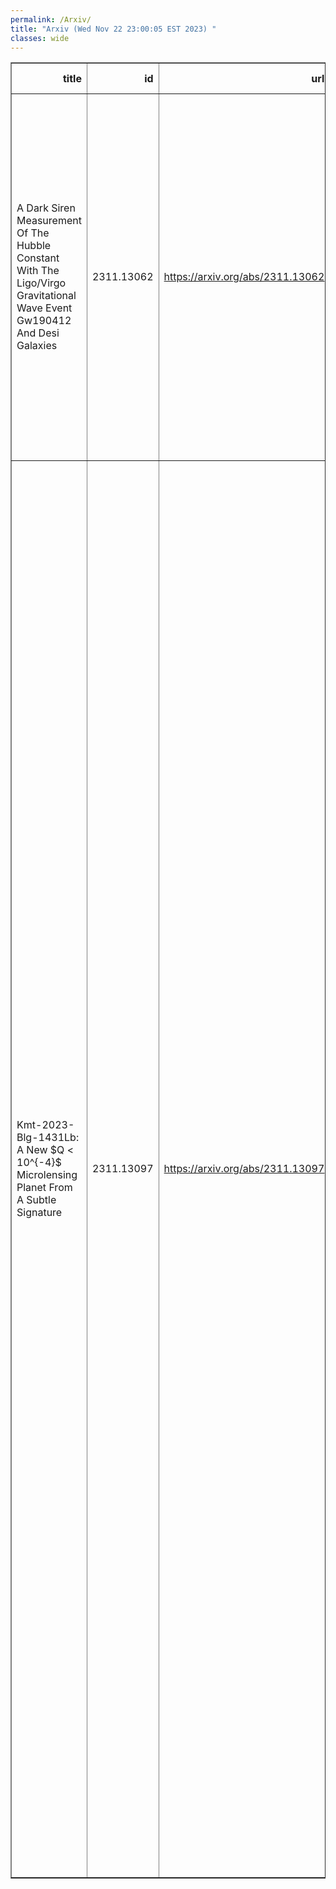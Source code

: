 ```yaml
---
permalink: /Arxiv/
title: "Arxiv (Wed Nov 22 23:00:05 EST 2023) "
classes: wide
---
```

<table border="1" class="dataframe">
  <thead>
    <tr style="text-align: right;">
      <th>title</th>
      <th>id</th>
      <th>url</th>
      <th>authors</th>
      <th>Local Authors</th>
    </tr>
  </thead>
  <tbody>
    <tr>
      <td>A Dark Siren Measurement Of The Hubble Constant With The Ligo/Virgo   Gravitational Wave Event Gw190412 And Desi Galaxies</td>
      <td>2311.13062</td>
      <td><a href="https://arxiv.org/abs/2311.13062" target="_blank">https://arxiv.org/abs/2311.13062</a></td>
      <td>W. Ballard, A. Palmese, I. Magaña Hernandez, S. Benzvi, J. Moon, A. J. Ross, G. Rossi, J. Aguilar, S. Ahlen, R. Blum, D. Brooks, T. Claybaugh, A. De La Macorra, A. Dey, P. Doel, J. E. Forero-Romero, S. Gontcho A Gontcho, K. Honscheid, A. Kremin, M. Manera, A. Meisner, R. Miquel, J. Moustakas, F. Prada, E. Sanchez, G. Tarlé, Z. Zhou</td>
      <td>Ashley Ross, Klaus Honscheid</td>
    </tr>
    <tr>
      <td>Kmt-2023-Blg-1431Lb: A New $Q &lt; 10^{-4}$ Microlensing Planet From A   Subtle Signature</td>
      <td>2311.13097</td>
      <td><a href="https://arxiv.org/abs/2311.13097" target="_blank">https://arxiv.org/abs/2311.13097</a></td>
      <td>Aislyn Bell, Jiyuan Zhang, Youn Kil Jung, Jennifer C. Yee, Hongjing Yang, Takahiro Sumi, Andrzej Udalski, Michael D. Albrow, Sun-Ju Chung, Andrew Gould, Cheongho Han, Kyu-Ha Hwang, Yoon-Hyun Ryu, In-Gu Shin, Yossi Shvartzvald, Weicheng Zang, Sang-Mok Cha, Dong-Jin Kim, Seung-Lee Kim, Chung-Uk Lee, Dong-Joo Lee, Yongseok Lee, Byeong-Gon Park, Richard W. Pogge, Yunyi Tang, Jennie Mccormick, Subo Dong, Zhuokai Liu, Shude Mao, Dan Maoz, Wei Zhu, Fumio Abe, Richard Barry, David P. Bennett, Aparna Bhattacharya, Ian A. Bond, Hirosane Fujii, Akihiko Fukui, Ryusei Hamada, Yuki Hirao, Stela Ishitani Silva, Yoshitaka Itow, Rintaro Kirikawa, Iona Kondo, Naoki Koshimoto, Yutaka Matsubara, Sho Matsumoto, Shota Miyazaki, Yasushi Muraki, Arisa Okamura, Greg Olmschenk, Clément Ranc, Nicholas J. Rattenbury, Yuki Satoh, Daisuke Suzuki, Taiga Toda, Mio Tomoyoshi, Paul J. Tristram, Aikaterini Vandorou, Hibiki Yama, Kansuke Yamashita, Przemek Mróz, Jan Skowron, Radoslaw Poleski, Michał K. Szymański, Igor Soszyński, Paweł Pietrukowicz, Szymon Kozłowski, Krzysztof Ulaczyk, Krzysztof A. Rybicki, Patryk Iwanek, Marcin Wrona, Mariusz Gromadzki</td>
      <td>Andrew Gould, Richard Pogge</td>
    </tr>
  </tbody>
</table>